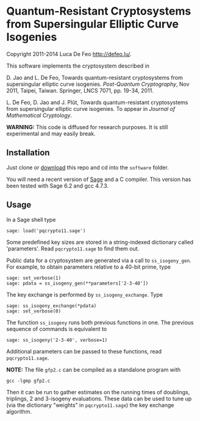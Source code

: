 Quantum-Resistant Cryptosystems from Supersingular Elliptic Curve Isogenies
===========================================================================

Copyright 2011-2014 Luca De Feo <http://defeo.lu/>.

This software implements the cryptosystem described in

D. Jao and L. De Feo, Towards quantum-resistant cryptosystems from
supersingular elliptic curve isogenies. *Post-Quantum Cryptography*,
Nov 2011, Taipei, Taiwan. Springer, LNCS 7071, pp. 19-34, 2011.

L. De Feo, D. Jao and J. Plût, Towards quantum-resistant cryptosystems
from supersingular elliptic curve isogenies. To appear in *Journal of
Mathematical Cryptology*.


**WARNING:** This code is diffused for research purposes. It is still
experimental and may easily break.


Installation
------------

Just clone or
[download](https://github.com/defeo/ss-isogeny-cryptosystem/archive/master.zip)
this repo and cd into the `software` folder.

You will need a recent version of [Sage](http://sagemath.org/) and a C
compiler. This version has been tested with Sage 6.2 and gcc 4.7.3.


Usage
-----

In a Sage shell type

	sage: load('pqcrypto11.sage')

Some predefined key sizes are stored in a string-indexed dictionary
called 'parameters'. Read `pqcrypto11.sage` to find them out.

Public data for a cryptosystem are generated via a call to
`ss_isogeny_gen`. For example, to obtain parameters relative to a
40-bit prime, type

	sage: set_verbose(1)
	sage: pdata = ss_isogeny_gen(**parameters['2-3-40'])

The key exchange is performed by `ss_isogeny_exchange`. Type

	sage: ss_isogeny_exchange(*pdata)
	sage: set_verbose(0)

The function `ss_isogeny` runs both previous functions in one. The
previous sequence of commands is equivalent to

	sage: ss_isogeny('2-3-40', verbose=1)

Additional parameters can be passed to these functions, read
`pqcrypto11.sage`.

**NOTE:** The file `gfp2.c` can be compiled as a standalone program
with

	gcc -lgmp gfp2.c

Then it can be run to gather estimates on the running times of
doublings, triplings, 2 and 3-isogeny evaluations. These data can be
used to tune up (via the dictionary "weights" in `pqcrypto11.sage`)
the key exchange algorithm.
